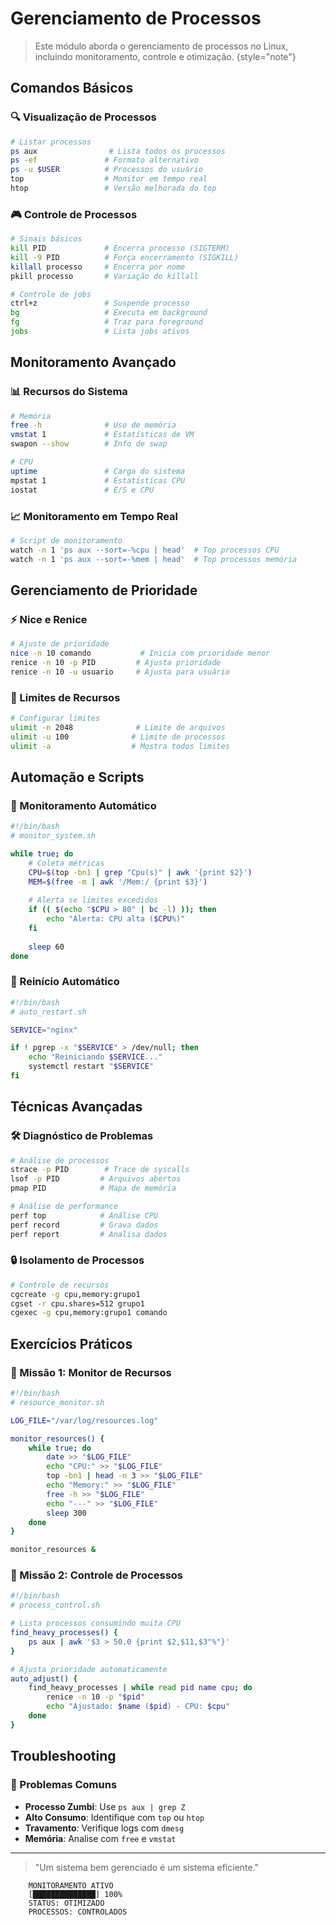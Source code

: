 # Gerenciamento de Processos

> Este módulo aborda o gerenciamento de processos no Linux, incluindo monitoramento, controle e otimização.
> {style="note"}

## Comandos Básicos

### 🔍 Visualização de Processos
```bash
# Listar processos
ps aux                # Lista todos os processos
ps -ef               # Formato alternativo
ps -u $USER          # Processos do usuário
top                  # Monitor em tempo real
htop                 # Versão melhorada do top
```

### 🎮 Controle de Processos
```bash
# Sinais básicos
kill PID             # Encerra processo (SIGTERM)
kill -9 PID          # Força encerramento (SIGKILL)
killall processo     # Encerra por nome
pkill processo       # Variação do killall

# Controle de jobs
ctrl+z               # Suspende processo
bg                   # Executa em background
fg                   # Traz para foreground
jobs                 # Lista jobs ativos
```

## Monitoramento Avançado

### 📊 Recursos do Sistema
```bash
# Memória
free -h              # Uso de memória
vmstat 1             # Estatísticas de VM
swapon --show        # Info de swap

# CPU
uptime               # Carga do sistema
mpstat 1             # Estatísticas CPU
iostat               # E/S e CPU
```

### 📈 Monitoramento em Tempo Real
```bash
# Script de monitoramento
watch -n 1 'ps aux --sort=-%cpu | head'  # Top processos CPU
watch -n 1 'ps aux --sort=-%mem | head'  # Top processos memória
```

## Gerenciamento de Prioridade

### ⚡ Nice e Renice
```bash
# Ajuste de prioridade
nice -n 10 comando           # Inicia com prioridade menor
renice -n 10 -p PID         # Ajusta prioridade
renice -n 10 -u usuario     # Ajusta para usuário
```

### 🎯 Limites de Recursos
```bash
# Configurar limites
ulimit -n 2048              # Limite de arquivos
ulimit -u 100              # Limite de processos
ulimit -a                  # Mostra todos limites
```

## Automação e Scripts

### 🤖 Monitoramento Automático
```bash
#!/bin/bash
# monitor_system.sh

while true; do
    # Coleta métricas
    CPU=$(top -bn1 | grep "Cpu(s)" | awk '{print $2}')
    MEM=$(free -m | awk '/Mem:/ {print $3}')
    
    # Alerta se limites excedidos
    if (( $(echo "$CPU > 80" | bc -l) )); then
        echo "Alerta: CPU alta ($CPU%)"
    fi
    
    sleep 60
done
```

### 🔄 Reinício Automático
```bash
#!/bin/bash
# auto_restart.sh

SERVICE="nginx"

if ! pgrep -x "$SERVICE" > /dev/null; then
    echo "Reiniciando $SERVICE..."
    systemctl restart "$SERVICE"
fi
```

## Técnicas Avançadas

### 🛠️ Diagnóstico de Problemas
```bash
# Análise de processos
strace -p PID        # Trace de syscalls
lsof -p PID         # Arquivos abertos
pmap PID            # Mapa de memória

# Análise de performance
perf top            # Análise CPU
perf record         # Grava dados
perf report         # Analisa dados
```

### 🔒 Isolamento de Processos
```bash
# Controle de recursos
cgcreate -g cpu,memory:grupo1
cgset -r cpu.shares=512 grupo1
cgexec -g cpu,memory:grupo1 comando
```

## Exercícios Práticos

### 🎯 Missão 1: Monitor de Recursos
```bash
#!/bin/bash
# resource_monitor.sh

LOG_FILE="/var/log/resources.log"

monitor_resources() {
    while true; do
        date >> "$LOG_FILE"
        echo "CPU:" >> "$LOG_FILE"
        top -bn1 | head -n 3 >> "$LOG_FILE"
        echo "Memory:" >> "$LOG_FILE"
        free -h >> "$LOG_FILE"
        echo "---" >> "$LOG_FILE"
        sleep 300
    done
}

monitor_resources &
```

### 🎯 Missão 2: Controle de Processos
```bash
#!/bin/bash
# process_control.sh

# Lista processos consumindo muita CPU
find_heavy_processes() {
    ps aux | awk '$3 > 50.0 {print $2,$11,$3"%"}'
}

# Ajusta prioridade automaticamente
auto_adjust() {
    find_heavy_processes | while read pid name cpu; do
        renice -n 10 -p "$pid"
        echo "Ajustado: $name ($pid) - CPU: $cpu"
    done
}
```

## Troubleshooting

### 🔧 Problemas Comuns
- **Processo Zumbi**: Use `ps aux | grep Z`
- **Alto Consumo**: Identifique com `top` ou `htop`
- **Travamento**: Verifique logs com `dmesg`
- **Memória**: Analise com `free` e `vmstat`

---

> "Um sistema bem gerenciado é um sistema eficiente."

```ascii
    MONITORAMENTO ATIVO
    [██████████████] 100%
    STATUS: OTIMIZADO
    PROCESSOS: CONTROLADOS
```